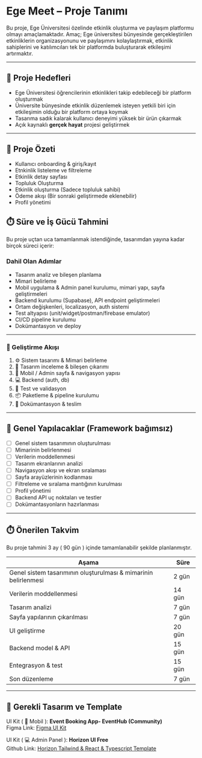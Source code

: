 # Ege Meet – Proje Tanımı

Bu proje, Ege Üniversitesi özelinde etkinlik oluşturma ve paylaşım platformu olmayı amaçlamaktadır. Amaç; Ege üniversitesi bünyesinde gerçekleştirilen etkinliklerin organizasyonunu ve paylaşımını kolaylaştırmak, etkinlik sahiplerini ve katılımcıları tek bir platformda buluşturarak etkileşimi artırmaktır.

---

## 🎯 Proje Hedefleri

- Ege Üniversitesi öğrencilerinin etkinlikleri takip edebileceği bir platform oluşturmak
- Üniversite bünyesinde etkinlik düzenlemek isteyen yetkili biri için etkileşimin olduğu bir platform ortaya koymak
- Tasarıma sadık kalarak kullanıcı deneyimi yüksek bir ürün çıkarmak
- Açık kaynaklı **gerçek hayat** projesi geliştirmek

---

## 🧩 Proje Özeti

- Kullanıcı onboarding & giriş/kayıt
- Etnkinlik listeleme ve filtreleme
- Etkinlik detay sayfası
- Topluluk Oluşturma
- Etkinlik oluşturma (Sadece topluluk sahibi)
- Ödeme akışı (Bir sonraki geliştirmede eklenebilir)
- Profil yönetimi

## ⏱️ Süre ve İş Gücü Tahmini

Bu proje uçtan uca tamamlanmak istendiğinde, tasarımdan yayına kadar birçok süreci içerir:

### Dahil Olan Adımlar

- Tasarım analiz ve bileşen planlama
- Mimari belirleme
- Mobil uygulama & Admin panel kurulumu, mimari yapı, sayfa geliştirmeleri
- Backend kurulumu (Supabase), API endpoint geliştirmeleri
- Ortam değişkenleri, localizasyon, auth sistemi
- Test altyapısı (unit/widget/postman/firebase emulator)
- CI/CD pipeline kurulumu
- Dokümantasyon ve deploy

---

### 🔄 Geliştirme Akışı

1. ⚙ Sistem tasarımı & Mimari belirleme
2. 🎯 Tasarım inceleme & bileşen çıkarımı  
3. 📱 Mobil / Admin sayfa & navigasyon yapısı  
4. 💻 Backend (auth, db)  
5. 🧪 Test ve validasyon  
6. 📦 Paketleme & pipeline kurulumu  
7. 📖 Dokümantasyon & teslim

---

## 🔧 Genel Yapılacaklar (Framework bağımsız)

- [ ] Genel sistem tasarımının oluşturulması
- [ ] Mimarinin belirlenmesi
- [ ] Verilerin moddellenmesi
- [ ] Tasarım ekranlarının analizi
- [ ] Navigasyon akışı ve ekran sıralaması
- [ ] Sayfa arayüzlerinin kodlanması
- [ ] Filtreleme ve sıralama mantığının kurulması
- [ ] Profil yönetimi
- [ ] Backend API uç noktaları ve testler
- [ ] Dokümantasyonların hazırlanması

---

## ⏱️ Önerilen Takvim

Bu proje tahmini 3 ay ( 90 gün ) içinde tamamlanabilir şekilde planlanmıştır.  

| Aşama                      | Süre     |
|---------------------------|----------|
| Genel sistem tasarımının oluşturulması & mimarinin belirlenmesi           | 2 gün    |
| Verilerin moddellenmesi                                                   | 14 gün   |
| Tasarım analizi                                                           | 7 gün    |
| Sayfa yapılarının çıkarılması                                             | 7 gün    |
| UI geliştirme                                                             | 20 gün   |
| Backend model & API                                                       | 15 gün   |
| Entegrasyon & test                                                        | 15 gün   |
| Son düzenleme                                                             | 7 gün    |

---

## 🔗 Gerekli Tasarım ve Template

UI Kit ( 📱 Mobil ): **Event Booking App- EventHub (Community)**  
Figma Link: [Figma UI Kit](https://www.figma.com/design/OlwXrrLgiJR5UqcwDOgdAN/Event-Booking-App--EventHub-(Community)?node-id=704-4802&p=f&t=sIJVLgjV1qpPNjMB-0)

UI Kit ( 💻 Admin Panel ): **Horizon UI Free**  
Github Link: [Horizon Tailwind & React & Typescript Template](https://github.com/horizon-ui/horizon-tailwind-react-ts)
